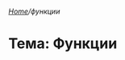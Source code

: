 ###### [Home][домой]/функции

# Тема: Функции






[домой]: ../../README.md 'Вернуться на начальную страницу'